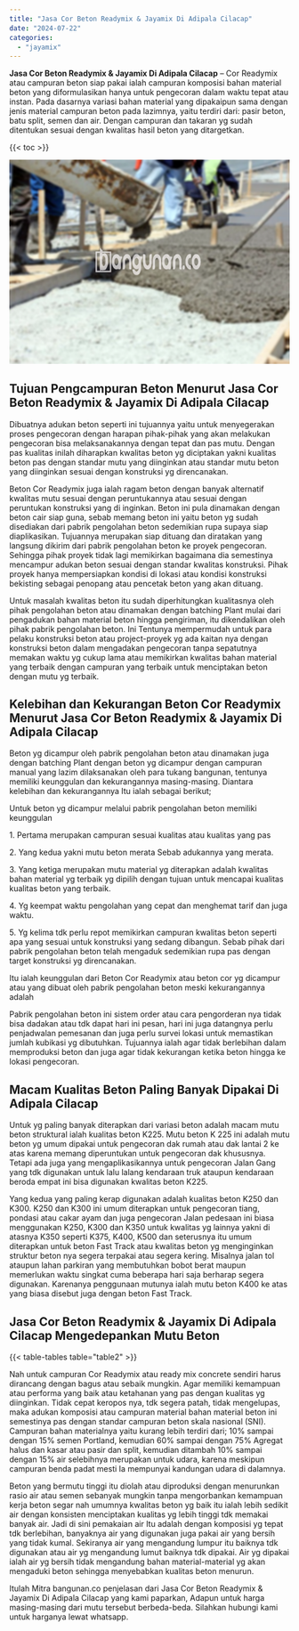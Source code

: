 ```yaml
---
title: "Jasa Cor Beton Readymix & Jayamix Di Adipala Cilacap"
date: "2024-07-22"
categories: 
  - "jayamix"
---
```


**Jasa Cor Beton Readymix & Jayamix Di Adipala Cilacap** – Cor Readymix atau campuran beton siap pakai ialah campuran komposisi bahan material beton yang diformulasikan hanya untuk pengecoran dalam waktu tepat atau instan. Pada dasarnya variasi bahan material yang dipakaipun sama dengan jenis material campuran beton pada lazimnya, yaitu terdiri dari: pasir beton, batu split, semen dan air. Dengan campuran dan takaran yg sudah ditentukan sesuai dengan kwalitas hasil beton yang ditargetkan.

{{< toc >}}

![Jasa Cor Beton Readymix & Jayamix Di Adipala Cilacap](/images/jasa-cor-readymix-02.png)

## Tujuan Pengcampuran Beton Menurut Jasa Cor Beton Readymix & Jayamix Di Adipala Cilacap

Dibuatnya adukan beton seperti ini tujuannya yaitu untuk menyegerakan proses pengecoran dengan harapan pihak-pihak yang akan melakukan pengecoran bisa melaksanakannya dengan tepat dan pas mutu. Dengan pas kualitas inilah diharapkan kwalitas beton yg diciptakan yakni kualitas beton pas dengan standar mutu yang diinginkan atau standar mutu beton yang diinginkan sesuai dengan konstruksi yg direncanakan.

Beton Cor Readymix juga ialah ragam beton dengan banyak alternatif kwalitas mutu sesuai dengan peruntukannya atau sesuai dengan peruntukan konstruksi yang di inginkan. Beton ini pula dinamakan dengan beton cair siap guna, sebab memang beton ini yaitu beton yg sudah disediakan dari pabrik pengolahan beton sedemikian rupa supaya siap diaplikasikan. Tujuannya merupakan siap dituang dan diratakan yang langsung dikirim dari pabrik pengolahan beton ke proyek pengecoran. Sehingga pihak proyek tidak lagi memikirkan bagaimana dia semestinya mencampur adukan beton sesuai dengan standar kwalitas konstruksi. Pihak proyek hanya mempersiapkan kondisi di lokasi atau kondisi konstruksi bekisting sebagai penopang atau pencetak beton yang akan dituang.

Untuk masalah kwalitas beton itu sudah diperhitungkan kualitasnya oleh pihak pengolahan beton atau dinamakan dengan batching Plant mulai dari pengadukan bahan material beton hingga pengiriman, itu dikendalikan oleh pihak pabrik pengolahan beton. Ini Tentunya mempermudah untuk para pelaku konstruksi beton atau project-proyek yg ada kaitan nya dengan konstruksi beton dalam mengadakan pengecoran tanpa sepatutnya memakan waktu yg cukup lama atau memikirkan kwalitas bahan material yang terbaik dengan campuran yang terbaik untuk menciptakan beton dengan mutu yg terbaik.

## Kelebihan dan Kekurangan Beton Cor Readymix Menurut Jasa Cor Beton Readymix & Jayamix Di Adipala Cilacap

Beton yg dicampur oleh pabrik pengolahan beton atau dinamakan juga dengan batching Plant dengan beton yg dicampur dengan campuran manual yang lazim dilaksanakan oleh para tukang bangunan, tentunya memiliki keunggulan dan kekurangannya masing-masing. Diantara kelebihan dan kekurangannya Itu ialah sebagai berikut;

Untuk beton yg dicampur melalui pabrik pengolahan beton memiliki keunggulan

1\. Pertama merupakan campuran sesuai kualitas atau kualitas yang pas

2\. Yang kedua yakni mutu beton merata Sebab adukannya yang merata.

3\. Yang ketiga merupakan mutu material yg diterapkan adalah kwalitas bahan material yg terbaik yg dipilih dengan tujuan untuk mencapai kualitas kualitas beton yang terbaik.

4\. Yg keempat waktu pengolahan yang cepat dan menghemat tarif dan juga waktu.

5\. Yg kelima tdk perlu repot memikirkan campuran kwalitas beton seperti apa yang sesuai untuk konstruksi yang sedang dibangun. Sebab pihak dari pabrik pengolahan beton telah mengaduk sedemikian rupa pas dengan target konstruksi yg direncanakan.

Itu ialah keunggulan dari Beton Cor Readymix atau beton cor yg dicampur atau yang dibuat oleh pabrik pengolahan beton meski kekurangannya adalah

Pabrik pengolahan beton ini sistem order atau cara pengorderan nya tidak bisa dadakan atau tdk dapat hari ini pesan, hari ini juga datangnya perlu penjadwalan pemesanan dan juga perlu survei lokasi untuk memastikan jumlah kubikasi yg dibutuhkan. Tujuannya ialah agar tidak berlebihan dalam memproduksi beton dan juga agar tidak kekurangan ketika beton hingga ke lokasi pengecoran.

## Macam Kualitas Beton Paling Banyak Dipakai Di Adipala Cilacap

Untuk yg paling banyak diterapkan dari variasi beton adalah macam mutu beton struktural ialah kualitas beton K225. Mutu beton K 225 ini adalah mutu beton yg umum dipakai untuk pengecoran dak rumah atau dak lantai 2 ke atas karena memang diperuntukan untuk pengecoran dak khususnya. Tetapi ada juga yang mengaplikasikannya untuk pengecoran Jalan Gang yang tdk digunakan untuk lalu lalang kendaraan truk ataupun kendaraan beroda empat ini bisa digunakan kwalitas beton K225.

Yang kedua yang paling kerap digunakan adalah kualitas beton K250 dan K300. K250 dan K300 ini umum diterapkan untuk pengecoran tiang, pondasi atau cakar ayam dan juga pengecoran Jalan pedesaan ini biasa menggunakan K250, K300 dan K350 untuk kwalitas yg lainnya yakni di atasnya K350 seperti K375, K400, K500 dan seterusnya itu umum diterapkan untuk beton Fast Track atau kwalitas beton yg menginginkan struktur beton nya segera terpakai atau segera kering. Misalnya jalan tol ataupun lahan parkiran yang membutuhkan bobot berat maupun memerlukan waktu singkat cuma beberapa hari saja berharap segera digunakan. Karenanya penggunaan mutunya ialah mutu beton K400 ke atas yang biasa disebut juga dengan beton Fast Track.

## Jasa Cor Beton Readymix & Jayamix Di Adipala Cilacap Mengedepankan Mutu Beton

{{< table-tables table="table2" >}}

Nah untuk campuran Cor Readymix atau ready mix concrete sendiri harus dirancang dengan bagus atau sebaik mungkin. Agar memiliki kemampuan atau performa yang baik atau ketahanan yang pas dengan kualitas yg diinginkan. Tidak cepat keropos nya, tdk segera patah, tidak mengelupas, maka adukan komposisi atau campuran material bahan material beton ini semestinya pas dengan standar campuran beton skala nasional (SNI). Campuran bahan materialnya yaitu kurang lebih terdiri dari; 10% sampai dengan 15% semen Portland, kemudian 60% sampai dengan 75% Agregat halus dan kasar atau pasir dan split, kemudian ditambah 10% sampai dengan 15% air selebihnya merupakan untuk udara, karena meskipun campuran benda padat mesti Ia mempunyai kandungan udara di dalamnya.

Beton yang bermutu tinggi itu diolah atau diproduksi dengan menurunkan rasio air atau semen sebanyak mungkin tanpa mengorbankan kemampuan kerja beton segar nah umumnya kwalitas beton yg baik itu ialah lebih sedikit air dengan konsisten menciptakan kualitas yg lebih tinggi tdk memakai banyak air. Jadi di sini pemakaian air Itu adalah dengan komposisi yg tepat tdk berlebihan, banyaknya air yang digunakan juga pakai air yang bersih yang tidak kumal. Sekiranya air yang mengandung lumpur itu baiknya tdk digunakan atau air yg mengandung lumut baiknya tdk dipakai. Air yg dipakai ialah air yg bersih tidak mengandung bahan material-material yg akan mengaduki beton sehingga menyebabkan kualitas beton menurun.

Itulah Mitra bangunan.co penjelasan dari Jasa Cor Beton Readymix & Jayamix Di Adipala Cilacap yang kami paparkan, Adapun untuk harga masing-masing dari mutu tersebut berbeda-beda. Silahkan hubungi kami untuk harganya lewat whatsapp.
